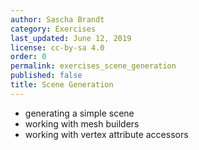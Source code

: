 ```yaml
---
author: Sascha Brandt
category: Exercises
last_updated: June 12, 2019
license: cc-by-sa 4.0
order: 0
permalink: exercises_scene_generation
published: false
title: Scene Generation
---
```


* generating a simple scene
* working with mesh builders
* working with vertex attribute accessors

